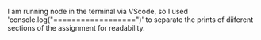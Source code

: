 I am running node in the terminal via VScode, so I used 'console.log("==================")' to separate the prints of diiferent sections of the assignment for readability. 
